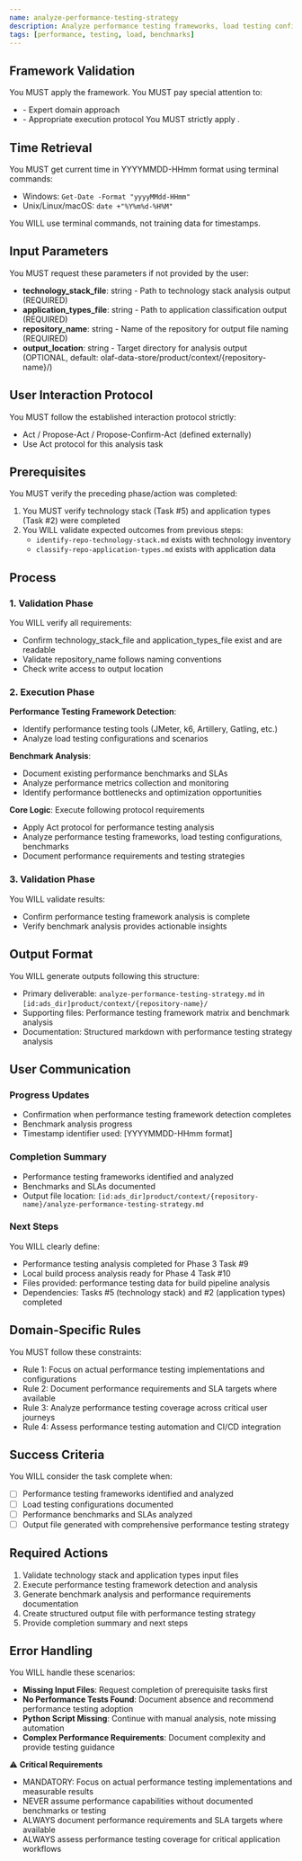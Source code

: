 ```yaml
---
name: analyze-performance-testing-strategy
description: Analyze performance testing frameworks, load testing configurations, and benchmark analysis
tags: [performance, testing, load, benchmarks]
---
```


## Framework Validation
You MUST apply the <olaf-work-instructions> framework.
You MUST pay special attention to:
- <olaf-general-role-and-behavior> - Expert domain approach
- <olaf-interaction-protocols> - Appropriate execution protocol
You MUST strictly apply <olaf-framework-validation>.

## Time Retrieval
You MUST get current time in YYYYMMDD-HHmm format using terminal commands:
- Windows: `Get-Date -Format "yyyyMMdd-HHmm"`
- Unix/Linux/macOS: `date +"%Y%m%d-%H%M"`

You WILL use terminal commands, not training data for timestamps.

## Input Parameters
You MUST request these parameters if not provided by the user:
- **technology_stack_file**: string - Path to technology stack analysis output (REQUIRED)
- **application_types_file**: string - Path to application classification output (REQUIRED)
- **repository_name**: string - Name of the repository for output file naming (REQUIRED)
- **output_location**: string - Target directory for analysis output (OPTIONAL, default: olaf-data-store/product/context/{repository-name}/)

## User Interaction Protocol
You MUST follow the established interaction protocol strictly:
- Act / Propose-Act / Propose-Confirm-Act (defined externally)
- Use Act protocol for this analysis task

## Prerequisites
You MUST verify the preceding phase/action was completed:
1. You MUST verify technology stack (Task #5) and application types (Task #2) were completed
2. You WILL validate expected outcomes from previous steps:
   - `identify-repo-technology-stack.md` exists with technology inventory
   - `classify-repo-application-types.md` exists with application data

## Process

### 1. Validation Phase
You WILL verify all requirements:
- Confirm technology_stack_file and application_types_file exist and are readable
- Validate repository_name follows naming conventions
- Check write access to output location

### 2. Execution Phase

**Performance Testing Framework Detection**:
- Identify performance testing tools (JMeter, k6, Artillery, Gatling, etc.)
- Analyze load testing configurations and scenarios

**Benchmark Analysis**:
- Document existing performance benchmarks and SLAs
- Analyze performance metrics collection and monitoring
- Identify performance bottlenecks and optimization opportunities

**Core Logic**: Execute following protocol requirements
- Apply Act protocol for performance testing analysis
- Analyze performance testing frameworks, load testing configurations, benchmarks
- Document performance requirements and testing strategies

### 3. Validation Phase
You WILL validate results:
- Confirm performance testing framework analysis is complete
- Verify benchmark analysis provides actionable insights

## Output Format
You WILL generate outputs following this structure:
- Primary deliverable: `analyze-performance-testing-strategy.md` in `[id:ads_dir]product/context/{repository-name}/`
- Supporting files: Performance testing framework matrix and benchmark analysis
- Documentation: Structured markdown with performance testing strategy analysis

## User Communication

### Progress Updates
- Confirmation when performance testing framework detection completes
- Benchmark analysis progress
- Timestamp identifier used: [YYYYMMDD-HHmm format]

### Completion Summary
- Performance testing frameworks identified and analyzed
- Benchmarks and SLAs documented
- Output file location: `[id:ads_dir]product/context/{repository-name}/analyze-performance-testing-strategy.md`

### Next Steps
You WILL clearly define:
- Performance testing analysis completed for Phase 3 Task #9
- Local build process analysis ready for Phase 4 Task #10
- Files provided: performance testing data for build pipeline analysis
- Dependencies: Tasks #5 (technology stack) and #2 (application types) completed

## Domain-Specific Rules
You MUST follow these constraints:
- Rule 1: Focus on actual performance testing implementations and configurations
- Rule 2: Document performance requirements and SLA targets where available
- Rule 3: Analyze performance testing coverage across critical user journeys
- Rule 4: Assess performance testing automation and CI/CD integration

## Success Criteria
You WILL consider the task complete when:
- [ ] Performance testing frameworks identified and analyzed
- [ ] Load testing configurations documented
- [ ] Performance benchmarks and SLAs analyzed
- [ ] Output file generated with comprehensive performance testing strategy

## Required Actions
1. Validate technology stack and application types input files
2. Execute performance testing framework detection and analysis
3. Generate benchmark analysis and performance requirements documentation
4. Create structured output file with performance testing strategy
5. Provide completion summary and next steps

## Error Handling
You WILL handle these scenarios:
- **Missing Input Files**: Request completion of prerequisite tasks first
- **No Performance Tests Found**: Document absence and recommend performance testing adoption
- **Python Script Missing**: Continue with manual analysis, note missing automation
- **Complex Performance Requirements**: Document complexity and provide testing guidance

⚠️ **Critical Requirements**
- MANDATORY: Focus on actual performance testing implementations and measurable results
- NEVER assume performance capabilities without documented benchmarks or testing
- ALWAYS document performance requirements and SLA targets where available
- ALWAYS assess performance testing coverage for critical application workflows
